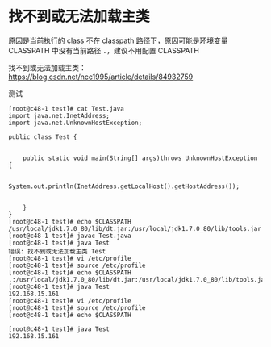 # 找不到或无法加载主类


原因是当前执行的 class 不在 classpath 路径下，原因可能是环境变量 CLASSPATH 中没有当前路径 `.`，建议不用配置 CLASSPATH

找不到或无法加载主类：
https://blog.csdn.net/ncc1995/article/details/84932759

测试
```shell
[root@c48-1 test]# cat Test.java 
import java.net.InetAddress;
import java.net.UnknownHostException;

public class Test {


    public static void main(String[] args)throws UnknownHostException {

        System.out.println(InetAddress.getLocalHost().getHostAddress());

        
    }
}
[root@c48-1 test]# echo $CLASSPATH
/usr/local/jdk1.7.0_80/lib/dt.jar:/usr/local/jdk1.7.0_80/lib/tools.jar
[root@c48-1 test]# javac Test.java 
[root@c48-1 test]# java Test
错误: 找不到或无法加载主类 Test
[root@c48-1 test]# vi /etc/profile
[root@c48-1 test]# source /etc/profile
[root@c48-1 test]# echo $CLASSPATH
.:/usr/local/jdk1.7.0_80/lib/dt.jar:/usr/local/jdk1.7.0_80/lib/tools.jar
[root@c48-1 test]# java Test
192.168.15.161
[root@c48-1 test]# vi /etc/profile
[root@c48-1 test]# source /etc/profile
[root@c48-1 test]# echo $CLASSPATH

[root@c48-1 test]# java Test
192.168.15.161
```
